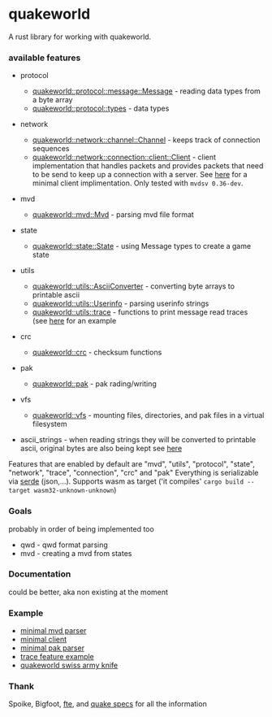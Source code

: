 quakeworld
=====

A rust library for working with quakeworld.

### available features

* protocol
  * [quakeworld::protocol::message::Message](./src/protocol/message/mod.rs) - reading data types from a byte array
  * [quakeworld::protocol::types](./src/protocol/types.rs) - data types

* network
  * [quakeworld::network::channel::Channel](./src/protocol/channel.rs) - keeps track of connection sequences
  * [quakeworld::network::connection::client::Client](./src/protocol/connection/client.rs) - client implementation that handles packets and provides packets that need to be send to keep up a connection with a server. See [here](./example/client.rs) for a minimal client implimentation. Only tested with `mvdsv 0.36-dev`.

* mvd
  * [quakeworld::mvd::Mvd](./src/mvd/mod.rs) - parsing mvd file format

* state
  * [quakeworld::state::State](./src/state/mod.rs) - using Message types to create a game state

* utils
  * [quakeworld::utils::AsciiConverter](./src/utils/ascii_converter.rs) - converting byte arrays to printable ascii
  * [quakeworld::utils::Userinfo](./src/utils/userinfo.rs) - parsing userinfo strings
  * [quakeworld::utils::trace](./src/utils/trace.rs) - functions to print message read traces (see [here](./examples/trace.rs) for an example

* crc
  * [quakeworld::crc](./src/crc/mod.rs) - checksum functions

* pak
  * [quakeworld::pak](./src/pak/mod.rs) - pak rading/writing

* vfs
  * [quakeworld::vfs](./src/vfs/mod.rs) - mounting files, directories, and pak files in a virtual filesystem

* ascii_strings - when reading strings they will be converted to printable ascii, original bytes are also being kept see [here](./src/protocol/types.rs#L12)

Features that are enabled by default are "mvd", "utils", "protocol", "state", "network", "trace", "connection", "crc" and "pak"
Everything is serializable via [serde](https://github.com/serde-rs/serde) (json,...). Supports wasm as target ('it compiles' ```cargo build --target wasm32-unknown-unknown```)

### Goals

probably in order of being implemented too

* qwd - qwd format parsing
* mvd - creating a mvd from states

### Documentation

could be better, aka non existing at the moment

### Example

* [minimal mvd parser](./examples/mvd_parser.rs)
* [minimal client](./examples/client.rs)
* [minimal pak parser](./examples/pak.rs)
* [trace feature example](./examples/trace.rs)
* [quakeworld swiss army knife](https://github.com/jogi1/qwsak)

### Thank

Spoike, Bigfoot, [fte](https://fte.triptohell.info/), and [quake specs](https://www.gamers.org/dEngine/quake/spec/quake-spec34/) for all the information
